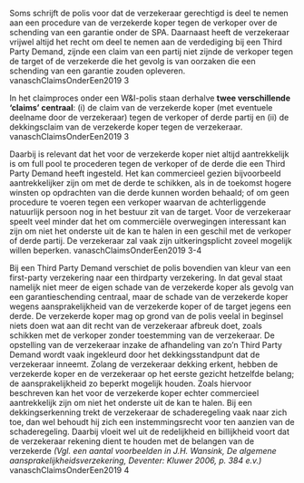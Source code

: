Soms schrijft de polis voor dat de verzekeraar gerechtigd is deel te nemen aan een procedure van de verzekerde koper tegen de verkoper over de schending van een garantie onder de SPA. Daarnaast heeft de verzekeraar vrijwel altijd het recht om deel te nemen aan de verdediging bij een Third Party Demand, zijnde een claim van een partij niet zijnde de verkoper tegen de target of de verzekerde die het gevolg is van oorzaken die een schending van een garantie zouden opleveren. vanaschClaimsOnderEen2019 3

In het claimproces onder een W&I-polis staan derhalve **twee verschillende ‘claims’ centraal**: (i) de claim van de verzekerde koper (met eventuele deelname door de verzekeraar) tegen de verkoper of derde partij en (ii) de dekkingsclaim van de verzekerde koper tegen de verzekeraar. vanaschClaimsOnderEen2019 3

Daarbij is relevant dat het voor de verzekerde koper niet altijd aantrekkelijk is om full pool te procederen tegen de verkoper of de derde die een Third Party Demand heeft ingesteld. Het kan commercieel gezien bijvoorbeeld aantrekkelijker zijn om met de derde te schikken, als in de toekomst hogere winsten op opdrachten van die derde kunnen worden behaald; of om geen procedure te voeren tegen een verkoper waarvan de achterliggende natuurlijk persoon nog in het bestuur zit van de target. Voor de verzekeraar speelt veel minder dat het om commerciële overwegingen interessant kan zijn om niet het onderste uit de kan te halen in een geschil met de verkoper of derde partij. De verzekeraar zal vaak zijn uitkeringsplicht zoveel mogelijk willen beperken. vanaschClaimsOnderEen2019 3-4

Bij een Third Party Demand verschiet de polis bovendien van kleur van een first-party verzekering naar een thirdparty verzekering. In dat geval staat namelijk niet meer de eigen schade van de verzekerde koper als gevolg van een garantieschending centraal, maar de schade van de verzekerde koper wegens aansprakelijkheid van de verzekerde koper of de target jegens een derde. De verzekerde koper mag op grond van de polis veelal in beginsel niets doen wat aan dit recht van de verzekeraar afbreuk doet, zoals schikken met de verkoper zonder toestemming van de verzekeraar. De opstelling van de verzekeraar inzake de afhandeling van zo’n Third Party Demand wordt vaak ingekleurd door het dekkingsstandpunt dat de verzekeraar inneemt. Zolang de verzekeraar dekking erkent, hebben de verzekerde koper en de verzekeraar op het eerste gezicht hetzelfde belang; de aansprakelijkheid zo beperkt mogelijk houden. Zoals hiervoor beschreven kan het voor de verzekerde koper echter commercieel aantrekkelijk zijn om niet het onderste uit de kan te halen. Bij een dekkingserkenning trekt de verzekeraar de schaderegeling vaak naar zich toe, dan wel behoudt hij zich een instemmingsrecht voor ten aanzien van de schaderegeling. Daarbij vloeit wel uit de redelijkheid en billijkheid voort dat de verzekeraar rekening dient te houden met de belangen van de verzekerde *(Vgl. een aantal voorbeelden in J.H. Wansink, De algemene aansprakelijkheidsverzekering, Deventer: Kluwer 2006, p. 384 e.v.)* vanaschClaimsOnderEen2019 4